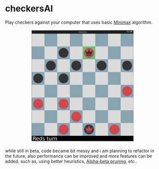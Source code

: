 # checkersAI
Play checkers against your computer that uses basic [Minimax](https://en.wikipedia.org/wiki/Minimax) algorithm.

<p align="center">
  <img src="samples/program_sample.png" alt="Program preview" width="350" >
</p>

while still in beta, code became bit messy and i am planning to refactor in the future, also performance can be improved and more features can be added.
such as, using better heuristics, [Alpha-beta pruning](https://en.wikipedia.org/wiki/Alpha%E2%80%93beta_pruning), etc..
